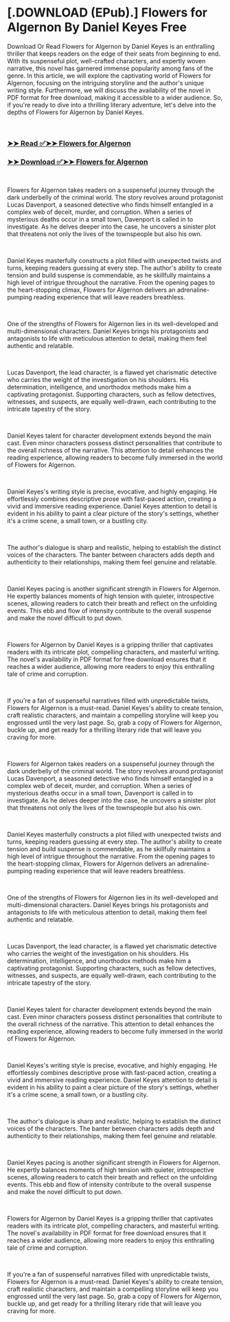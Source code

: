 # [.DOWNLOAD (EPub).] Flowers for Algernon By Daniel Keyes Free

<p>Download Or Read Flowers for Algernon by Daniel Keyes is an enthralling thriller that keeps readers on the edge of their seats from beginning to end. With its suspenseful plot, well-crafted characters, and expertly woven narrative, this novel has garnered immense popularity among fans of the genre. In this article, we will explore the captivating world of Flowers for Algernon, focusing on the intriguing storyline and the author's unique writing style. Furthermore, we will discuss the availability of the novel in PDF format for free download, making it accessible to a wider audience. So, if you're ready to dive into a thrilling literary adventure, let's delve into the depths of Flowers for Algernon by Daniel Keyes.</p>
<p>&nbsp;</p>

### [➤➤ Read ✅➤➤ Flowers for Algernon](https://thehelpfulbooks.blogspot.com/id/18373)

### [➤➤ Download ✅➤➤ Flowers for Algernon](https://thehelpfulbooks.blogspot.com/id/18373)

<p>&nbsp;</p>
<p>Flowers for Algernon takes readers on a suspenseful journey through the dark underbelly of the criminal world. The story revolves around protagonist Lucas Davenport, a seasoned detective who finds himself entangled in a complex web of deceit, murder, and corruption. When a series of mysterious deaths occur in a small town, Davenport is called in to investigate. As he delves deeper into the case, he uncovers a sinister plot that threatens not only the lives of the townspeople but also his own.</p>
<p>&nbsp;</p>
<p>Daniel Keyes masterfully constructs a plot filled with unexpected twists and turns, keeping readers guessing at every step. The author's ability to create tension and build suspense is commendable, as he skillfully maintains a high level of intrigue throughout the narrative. From the opening pages to the heart-stopping climax, Flowers for Algernon delivers an adrenaline-pumping reading experience that will leave readers breathless.</p>
<p>&nbsp;</p>
<p>One of the strengths of Flowers for Algernon lies in its well-developed and multi-dimensional characters. Daniel Keyes brings his protagonists and antagonists to life with meticulous attention to detail, making them feel authentic and relatable.</p>
<p>&nbsp;</p>
<p>Lucas Davenport, the lead character, is a flawed yet charismatic detective who carries the weight of the investigation on his shoulders. His determination, intelligence, and unorthodox methods make him a captivating protagonist. Supporting characters, such as fellow detectives, witnesses, and suspects, are equally well-drawn, each contributing to the intricate tapestry of the story.</p>
<p>&nbsp;</p>
<p>Daniel Keyes talent for character development extends beyond the main cast. Even minor characters possess distinct personalities that contribute to the overall richness of the narrative. This attention to detail enhances the reading experience, allowing readers to become fully immersed in the world of Flowers for Algernon.</p>
<p>&nbsp;</p>
<p>Daniel Keyes's writing style is precise, evocative, and highly engaging. He effortlessly combines descriptive prose with fast-paced action, creating a vivid and immersive reading experience. Daniel Keyes attention to detail is evident in his ability to paint a clear picture of the story's settings, whether it's a crime scene, a small town, or a bustling city.</p>
<p>&nbsp;</p>
<p>The author's dialogue is sharp and realistic, helping to establish the distinct voices of the characters. The banter between characters adds depth and authenticity to their relationships, making them feel genuine and relatable.</p>
<p>&nbsp;</p>
<p>Daniel Keyes pacing is another significant strength in Flowers for Algernon. He expertly balances moments of high tension with quieter, introspective scenes, allowing readers to catch their breath and reflect on the unfolding events. This ebb and flow of intensity contribute to the overall suspense and make the novel difficult to put down.</p>
<p>&nbsp;</p>
<p>Flowers for Algernon by Daniel Keyes is a gripping thriller that captivates readers with its intricate plot, compelling characters, and masterful writing. The novel's availability in PDF format for free download ensures that it reaches a wider audience, allowing more readers to enjoy this enthralling tale of crime and corruption.</p>
<p>&nbsp;</p>
<p>If you're a fan of suspenseful narratives filled with unpredictable twists, Flowers for Algernon is a must-read. Daniel Keyes's ability to create tension, craft realistic characters, and maintain a compelling storyline will keep you engrossed until the very last page. So, grab a copy of Flowers for Algernon, buckle up, and get ready for a thrilling literary ride that will leave you craving for more.</p>
<p>&nbsp;</p>
<p>Flowers for Algernon takes readers on a suspenseful journey through the dark underbelly of the criminal world. The story revolves around protagonist Lucas Davenport, a seasoned detective who finds himself entangled in a complex web of deceit, murder, and corruption. When a series of mysterious deaths occur in a small town, Davenport is called in to investigate. As he delves deeper into the case, he uncovers a sinister plot that threatens not only the lives of the townspeople but also his own.</p>
<p>&nbsp;</p>
<p>Daniel Keyes masterfully constructs a plot filled with unexpected twists and turns, keeping readers guessing at every step. The author's ability to create tension and build suspense is commendable, as he skillfully maintains a high level of intrigue throughout the narrative. From the opening pages to the heart-stopping climax, Flowers for Algernon delivers an adrenaline-pumping reading experience that will leave readers breathless.</p>
<p>&nbsp;</p>
<p>One of the strengths of Flowers for Algernon lies in its well-developed and multi-dimensional characters. Daniel Keyes brings his protagonists and antagonists to life with meticulous attention to detail, making them feel authentic and relatable.</p>
<p>&nbsp;</p>
<p>Lucas Davenport, the lead character, is a flawed yet charismatic detective who carries the weight of the investigation on his shoulders. His determination, intelligence, and unorthodox methods make him a captivating protagonist. Supporting characters, such as fellow detectives, witnesses, and suspects, are equally well-drawn, each contributing to the intricate tapestry of the story.</p>
<p>&nbsp;</p>
<p>Daniel Keyes talent for character development extends beyond the main cast. Even minor characters possess distinct personalities that contribute to the overall richness of the narrative. This attention to detail enhances the reading experience, allowing readers to become fully immersed in the world of Flowers for Algernon.</p>
<p>&nbsp;</p>
<p>Daniel Keyes's writing style is precise, evocative, and highly engaging. He effortlessly combines descriptive prose with fast-paced action, creating a vivid and immersive reading experience. Daniel Keyes attention to detail is evident in his ability to paint a clear picture of the story's settings, whether it's a crime scene, a small town, or a bustling city.</p>
<p>&nbsp;</p>
<p>The author's dialogue is sharp and realistic, helping to establish the distinct voices of the characters. The banter between characters adds depth and authenticity to their relationships, making them feel genuine and relatable.</p>
<p>&nbsp;</p>
<p>Daniel Keyes pacing is another significant strength in Flowers for Algernon. He expertly balances moments of high tension with quieter, introspective scenes, allowing readers to catch their breath and reflect on the unfolding events. This ebb and flow of intensity contribute to the overall suspense and make the novel difficult to put down.</p>
<p>&nbsp;</p>
<p>Flowers for Algernon by Daniel Keyes is a gripping thriller that captivates readers with its intricate plot, compelling characters, and masterful writing. The novel's availability in PDF format for free download ensures that it reaches a wider audience, allowing more readers to enjoy this enthralling tale of crime and corruption.</p>
<p>&nbsp;</p>
<p>If you're a fan of suspenseful narratives filled with unpredictable twists, Flowers for Algernon is a must-read. Daniel Keyes's ability to create tension, craft realistic characters, and maintain a compelling storyline will keep you engrossed until the very last page. So, grab a copy of Flowers for Algernon, buckle up, and get ready for a thrilling literary ride that will leave you craving for more.</p>
<p>&nbsp;</p>
